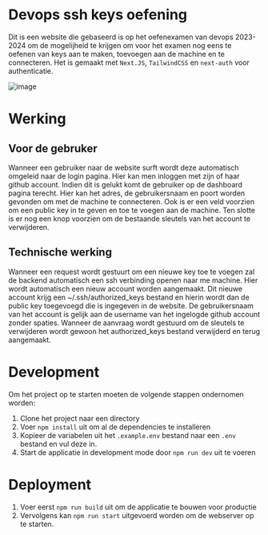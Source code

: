# Devops ssh keys oefening

Dit is een website die gebaseerd is op het oefenexamen van devops 2023-2024 om de mogelijheid te krijgen om voor het examen nog eens te oefenen van keys aan te maken, toevoegen aan de machine en te connecteren. Het is gemaakt met `Next.JS`, `TailwindCSS` en `next-auth` voor authenticatie.

![image](https://i.imgur.com/sCZ3rO3.png)

# Werking

## Voor de gebruker

Wanneer een gebruiker naar de website surft wordt deze automatisch omgeleid naar de login pagina. Hier kan men inloggen met zijn of haar github account. Indien dit is gelukt komt de gebruiker op de dashboard pagina terecht. Hier kan het adres, de gebruikersnaam en poort worden gevonden om met de machine te connecteren. Ook is er een veld voorzien om een public key in te geven en toe te voegen aan de machine. Ten slotte is er nog een knop voorzien om de bestaande sleutels van het account te verwijderen.

## Technische werking

Wanneer een request wordt gestuurt om een nieuwe key toe te voegen zal de backend automatisch een ssh verbinding openen naar me machine. Hier wordt automatisch een nieuw account worden aangemaakt. Dit nieuwe account krijg een ~/.ssh/authorized_keys bestand en hierin wordt dan de public key toegevoegd die is ingegeven in de website. De gebruikersnaam van het account is gelijk aan de username van het ingelogde github account zonder spaties. Wanneer de aanvraag wordt gestuurd om de sleutels te verwijderen wordt gewoon het authorized_keys bestand verwijderd en terug aangemaakt.

# Development

Om het project op te starten moeten de volgende stappen ondernomen worden:

1. Clone het project naar een directory
2. Voer `npm install` uit om al de dependencies te installeren
3. Kopieer de variabelen uit het `.example.env` bestand naar een `.env` bestand en vul deze in.
4. Start de applicatie in development mode door `npm run dev` uit te voeren

# Deployment

1. Voer eerst `npm run build` uit om de applicatie te bouwen voor productie
2. Vervolgens kan `npm run start` uitgevoerd worden om de webserver op te starten.
